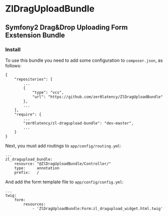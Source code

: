 # ZlDragUploadBundle
## Symfony2 Drag&Drop Uploading Form Exstension Bundle
### Install
To use this bundle you need to add some configuration to `composer.json`, as follows:

    {
        "repositories": [
            ...
            {
                "type": "vcs",
                "url": "https://github.com/zer0latency/ZlDragUploadBundle"
            },
            ...
        ],
        "require": {
            ...
            "zer0latency/zl-dragupload-bundle": "dev-master",
            ...
        }
    }
    
Next, you must add routings to `app/config/routing.yml`:

    ...
    zl_dragupload_bundle:
        resource: "@ZlDragUploadBundle/Controller/"
        type:     annotation
        prefix:   /
        
And add the form template file to `app/config/config.yml`:
```
...
twig:
    form:
        resources:
            - 'ZlDragUploadBundle:Form:zl_dragupload_widget.html.twig'
```
